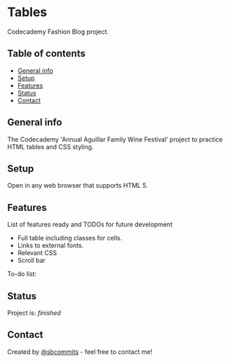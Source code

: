 # Tables
Codecademy Fashion Blog project.

## Table of contents
* [General info](#general-info)
* [Setup](#setup)
* [Features](#features)
* [Status](#status)
* [Contact](#contact)

## General info
The Codecademy 'Annual Aguillar Family Wine Festival' project to practice HTML tables and CSS styling.

## Setup
Open in any web browser that supports HTML 5.

## Features
List of features ready and TODOs for future development
* Full table including classes for cells.
* Links to external fonts.
* Relevant CSS 
* Scroll bar

To-do list:


## Status
Project is: _finished_

## Contact
Created by [@sbcommits](https://github.com/sbcommits) - feel free to contact me!
